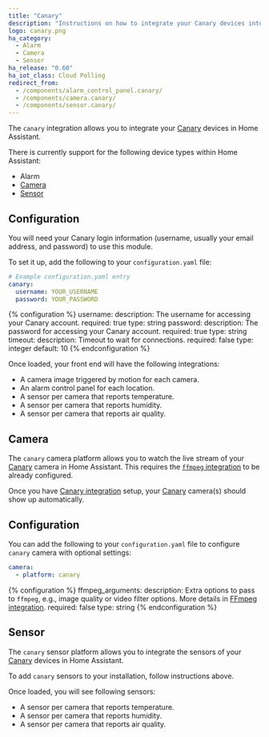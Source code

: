 ```yaml
---
title: "Canary"
description: "Instructions on how to integrate your Canary devices into Home Assistant."
logo: canary.png
ha_category:
  - Alarm
  - Camera
  - Sensor
ha_release: "0.60"
ha_iot_class: Cloud Polling
redirect_from:
  - /components/alarm_control_panel.canary/
  - /components/camera.canary/
  - /components/sensor.canary/
---
```


The `canary` integration allows you to integrate your [Canary](https://canary.is) devices in Home Assistant.

There is currently support for the following device types within Home Assistant:

- Alarm
- [Camera](#camera)
- [Sensor](#sensor)

## Configuration

You will need your Canary login information (username, usually your email address, and password) to use this module.

To set it up, add the following to your `configuration.yaml` file:

```yaml
# Example configuration.yaml entry
canary:
  username: YOUR_USERNAME
  password: YOUR_PASSWORD
```

{% configuration %}
username:
  description: The username for accessing your Canary account.
  required: true
  type: string
password:
  description: The password for accessing your Canary account.
  required: true
  type: string
timeout:
  description: Timeout to wait for connections.
  required: false
  type: integer
  default: 10
{% endconfiguration %}

Once loaded, your front end will have the following integrations:

- A camera image triggered by motion for each camera.
- An alarm control panel for each location.
- A sensor per camera that reports temperature.
- A sensor per camera that reports humidity.
- A sensor per camera that reports air quality.

## Camera

The `canary` camera platform allows you to watch the live stream of your [Canary](https://canary.is) camera in Home Assistant. This requires the [`ffmpeg` integration](/components/ffmpeg/) to be already configured.

Once you have [Canary integration](/components/canary/) setup, your [Canary](https://canary.is) camera(s) should show up automatically.

## Configuration

You can add the following to your `configuration.yaml` file to configure `canary` camera with optional settings:

```yaml
camera:
  - platform: canary
```

{% configuration %}
ffmpeg_arguments:
  description: Extra options to pass to `ffmpeg`, e.g., image quality or video filter options. More details in [FFmpeg integration](/components/ffmpeg).
  required: false
  type: string
{% endconfiguration %}

## Sensor

The `canary` sensor platform allows you to integrate the sensors of your [Canary](https://canary.is) devices in Home Assistant.

To add `canary` sensors to your installation, follow instructions above.

Once loaded, you will see following sensors:

- A sensor per camera that reports temperature.
- A sensor per camera that reports humidity.
- A sensor per camera that reports air quality.
